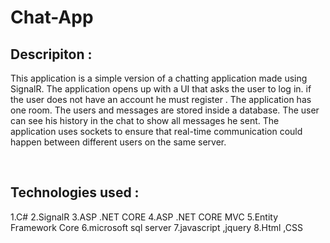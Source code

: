 # Chat-App
<h2>Descripiton :</h2>
<p>This application is a simple version of a chatting application made using SignalR. The application opens up with a UI that asks the user to log in. if the user does not have an account he must register . The application has one room. The users and messages are stored inside a database. The user can see his history in the chat to show all messages he sent. The application uses sockets to ensure that real-time communication could happen between different users on the same server.</p>
<br/>
<h2>Technologies used :</h2>
1.C#
2.SignalR
3.ASP .NET CORE 
4.ASP .NET CORE MVC
5.Entity Framework Core
6.microsoft sql server
7.javascript ,jquery
8.Html ,CSS 

